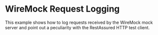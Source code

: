 # WireMock Request Logging
This example shows how to log requests received by the WireMock mock server and point out a
peculiarity with the RestAssured HTTP test client.
